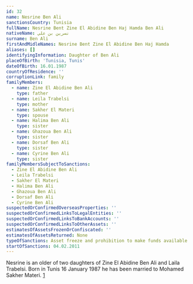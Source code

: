 ```yaml
---
id: 32
name: Nesrine Ben Ali
sanctionsCountry: Tunisia
fullName: Nesrine Bent Zine El Abidine Ben Haj Hamda Ben Ali
nativeName: نسرين بن علي‎
surname: Ben Ali
firstAndMidleNames: Nesrine Bent Zine El Abidine Ben Haj Hamda
aliases: []
identifyingInformation: Daughter of Ben Ali
placeOfBirth: 'Tunisia, Tunis'
dateOfBirth: 16.01.1987
countryOfResidence: ''
corruptionLink: family
familyMembers:
  - name: Zine El Abidine Ben Ali
    type: father
  - name: Leila Trabelsi
    type: mother
  - name: Sakher El Materi
    type: spouse
  - name: Halima Ben Ali
    type: sister
  - name: Ghazoua Ben Ali
    type: sister
  - name: Dorsaf Ben Ali
    type: sister
  - name: Cyrine Ben Ali
    type: sister
familyMembersSubjectToSanctions:
  - Zine El Abidine Ben Ali
  - Leila Trabelsi
  - Sakher El Materi
  - Halima Ben Ali
  - Ghazoua Ben Ali
  - Dorsaf Ben Ali
  - Cyrine Ben Ali
suspectedOrConfirmedOverseasProperties: ''
suspectedOrConfirmedLinksToLegalEntities: ''
suspectedOrConfirmedLinksToBankAccounts: ''
suspectedOrConfirmedLinksToOtherAssets: ''
estimatesOfAssetsFrozenOrConfiscated: ''
estimatesOfAssetsReturned: None
typeOfSanctions: Asset freeze and prohibition to make funds available
startOfSanctions: 04.02.2011
---
```

Nesrine is an older of two daughters of Zine El Abidine Ben Ali and Laila 
Trabelsi. Born in Tunis 16 January 1987 he has been married to Mohamed Sakher 
Materi. 
[1](https://eur-lex.europa.eu/legal-content/EN/TXT/?uri=CELEX:02011R0101-20170128)
